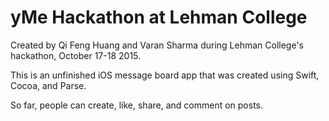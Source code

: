# yMe Hackathon at Lehman College

Created by Qi Feng Huang and Varan Sharma during Lehman College's hackathon, October 17-18 2015.

This is an unfinished iOS message board app that was created using Swift, Cocoa, and Parse.

So far, people can create, like, share, and comment on posts.
